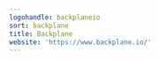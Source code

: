 ```yaml
---
logohandle: backplaneio
sort: backplane
title: Backplane
website: 'https://www.backplane.io/'
---
```

